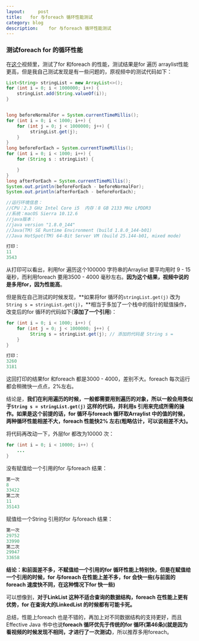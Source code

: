 ```yaml
---
layout:     post
title:   for 与foreach 循环性能测试
category: blog
description:	for 与foreach 循环性能测试
---
```

### 测试foreach for 的循环性能

在[这个](http://v.youku.com/v_show/id_XMTczMzUyNjQ0OA==.html)视频里，测试了for 和foreach 的性能，测试结果是for 遍历 arraylist性能更高，但是我自己测试发现是有一些问题的，原视频中的测试代码如下：

```java
List<String> stringList = new ArrayList<>();
for (int i = 0; i < 1000000; i++) {
    stringList.add(String.valueOf(i));
}


long beforeNormalFor = System.currentTimeMillis();
for (int i = 0; i < 1000; i++) {
    for (int j = 0; j < 1000000; j++) {
		 stringList.get(j);
    }
}
long beforeForEach = System.currentTimeMillis();
for (int i = 0; i < 1000; i++) {
    for (String s : stringList) {

    }
}
long afterForEach = System.currentTimeMillis();
System.out.println(beforeForEach - beforeNormalFor);   
System.out.println(afterForEach - beforeForEach);   

//运行环境信息：
//CPU：2.3 GHz Intel Core i5  内存：8 GB 2133 MHz LPDDR3 
//系统：macOS Sierra 10.12.6
//java版本：
//java version "1.8.0_144"
//Java(TM) SE Runtime Environment (build 1.8.0_144-b01)
//Java HotSpot(TM) 64-Bit Server VM (build 25.144-b01, mixed mode)

打印：
11
3543
```

从打印可以看出，利用for 遍历这个100000 字符串的Arraylist 要平均用时 9 - 15毫秒，而利用foreach 要用3500 - 4000 毫秒左右。**因为这个结果，视频中说的是多用for，因为性能高**。

但是我在自己测试的时候发现，**如果将for 循环的`stringList.get(j)` 改为`String s = stringList.get(j)`，**相当于多加了一个栈中的指针的赋值操作，改变后的for 循环的代码如下(**添加了一个引用**)：

```java
for (int i = 0; i < 1000; i++) {
    for (int j = 0; j < 1000000; j++) {
		 String s = stringList.get(j); // 添加的代码是 String s = 
    }
}

打印：
3260
3181
```

这回打印的结果for 和foreach 都是3000 - 4000，差别不大。foreach 每次运行都会稍微快一点点，2%左右。

结论是，**我们在利用遍历的时候，一般都需要用到遍历的对象，所以一般会用类似于`String s = stringList.get(j)` 这样的代码，并利用s 引用来完成所需的操作。如果是这个前提的话，for 循环与foreach 循环取Arraylist 中的值的时候，两种循环性能相差不大，foreach 性能快2% 左右(粗略估计，可以说相差不大)。**

将代码再改动一下，外层for 都改为10000 次：

```java
for (int i = 0; i < 10000; i++) {
	...
}
```

没有赋值给一个引用的for 与foreach 结果：

```java
第一次
8
33422
第二次
11
35143
```

赋值给一个String 引用的for 与foreach 结果：

```java
第一次
29752
33990
第二次
29947
33658
```

**结论：和前面差不多，不赋值给一个引用的for 循环性能上特别快，但是在赋值给一个引用的时候，for 与foreach 在性能上差不多，for 会快一些(与前面的foreach 速度快不同，在这种情况下for 快一些)**

可以想像到，**对于LinkList 这种不适合查询的数据结构，foreach 在性能上更有优势，for 在查询大的LinkedList 的时候都有可能卡死。**

总结，性能上foreach 也是不错的，再加上对不同数据结构的支持更好，而且Effective Java 书中也说**foreach 循环优先于传统的for 循环(第46条)(就是因为看视频的时候发现不相同，才进行了一次测试)**，所以推荐多用foreach。

